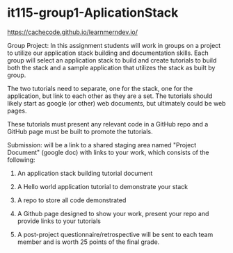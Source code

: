 # it115-group1-AplicationStack

https://cachecode.github.io/learnmerndev.io/

Group Project: In this assignment students will work in groups on a project to utilize our application stack building and documentation skills.   Each group will select an application stack to build and create tutorials to build both the stack and a sample application that utilizes the stack as built by group.

The two tutorials need to separate, one for the stack, one for the application, but link to each other as they are a set.  The tutorials should likely start as google (or other) web documents, but ultimately could be web pages.

These tutorials must present any relevant code in a GitHub repo and a GitHub page must be built to promote the tutorials.

Submission: will be a link to a shared staging area named "Project Document" (google doc) with links to your work, which consists of the following:  

1) An application stack building tutorial document

2) A Hello world application tutorial to demonstrate your stack

3) A repo to store all code demonstrated

4) A Github page designed to show your work, present your repo and provide links to your tutorials

5) A post-project questionnaire/retrospective will be sent to each team member and is worth 25 points of the final grade.


